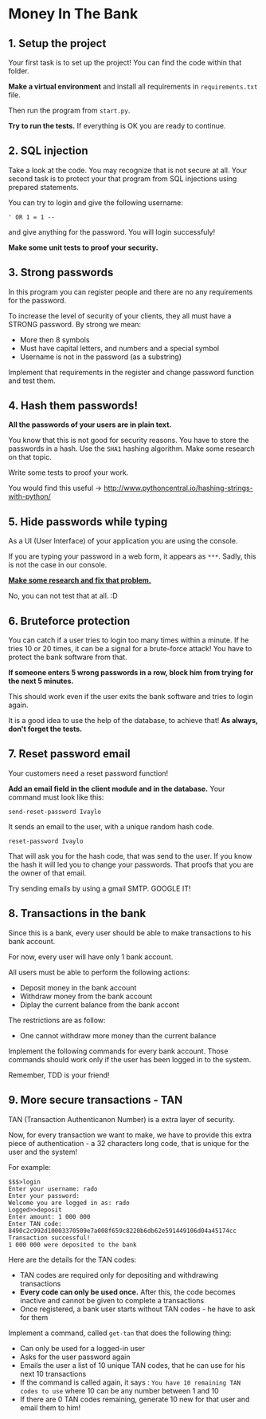 # Money In The Bank

## 1. Setup the project

Your first task is to set up the project! You can find the code within that folder.

__Make a virtual environment__ and install all requirements in `requirements.txt` file.

Then run the program from `start.py`. 

__Try to run the tests.__ If everything is OK you are ready to continue.

## 2. SQL injection

Take a look at the code. You may recognize that is not secure at all. Your second task is to protect your that program from SQL injections using prepared statements.

You can try to login and give the following username:

```
' OR 1 = 1 --
```

and give anything for the password. You will login successfuly!

__Make some unit tests to proof your security.__


## 3. Strong passwords

In this program you can register people and there are no any requirements for the password.

To increase the level of security of your clients, they all must have a STRONG password. By strong we mean:

* More then 8 symbols
* Must have capital letters, and numbers and a special symbol
* Username is not in the password (as a substring)

Implement that requirements in the register and change password function and test them.

## 4. Hash them passwords!

__All the passwords of your users are in plain text.__

You know that this is not good for security reasons. You have to store the passwords in a hash. Use the `SHA1` hashing algorithm. Make some research on that topic.

Write some tests to proof your work.

You would find this useful -> http://www.pythoncentral.io/hashing-strings-with-python/

## 5. Hide passwords while typing

As a UI (User Interface)  of your application you are using the console.

If you are typing your password in a web form, it appears as `***`. Sadly, this is not the case in our console.

[__Make some research and fix that problem.__](https://docs.python.org/3.4/library/getpass.html#getpass.getpass)

No, you can not test that at all. :D

## 6. Bruteforce protection

You can catch if a user tries to login too many times within a minute. If he tries 10 or 20 times, it can be a signal for a brute-force attack! You have to protect the bank software from that.

__If someone enters 5 wrong passwords in a row, block him from trying for the next 5 minutes.__

This should work even if the user exits the bank software and tries to login again.

It is a good idea to use the help of the database, to achieve that!
__As always, don't forget the tests.__

## 7. Reset password email

Your customers need a reset password function!

__Add an email field in the client module and in the database.__
Your command must look like this:

```
send-reset-password Ivaylo
```

It sends an email to the user, with a unique random hash code.

```
reset-password Ivaylo
```

That will ask you for the hash code, that was send to the user. If you know the hash it will led you to change your passwords. That proofs that you are the owner of that email.

Try sending emails by using a gmail SMTP. GOOGLE IT!

## 8. Transactions in the bank

Since this is a bank, every user should be able to make transactions to his bank account.

For now, every user will have only 1 bank account.

All users must be able to perform the following actions:

* Deposit money in the bank account
* Withdraw money from the bank account
* Diplay the current balance from the bank accont

The restrictions are as follow:

* One cannot withdraw more money than the current balance

Implement the following commands for every bank account. Those commands should work only if the user has been logged in to the system.

Remember, TDD is your friend!


## 9. More secure transactions - TAN

TAN (Transaction Authenticanon Number) is a extra layer of security.

Now, for every transaction we want to make, we have to provide this extra piece of authentication - a 32 characters long code, that is unique for the user and the system!

For example:

```
$$$>login
Enter your username: rado
Enter your password:
Welcome you are logged in as: rado
Logged>>deposit
Enter amount: 1 000 000
Enter TAN code: 8490c2c992d10003370509e7a008f659c8220b6db62e591449106d04a45174cc
Transaction successful!
1 000 000 were deposited to the bank
```

Here are the details for the TAN codes:

* TAN codes are required only for depositing and withdrawing transactions
* __Every code can only be used once.__ After this, the code becomes inactive and cannot be given to complete a transactions
* Once registered, a bank user starts without TAN codes - he have to ask for them

Implement a command, called ```get-tan``` that does the following thing:

* Can only be used for a logged-in user
* Asks for the user password again
* Emails the user a list of 10 unique TAN codes, that he can use for his next 10 transactions
* If the command is called again, it says : `You have 10 remaining TAN codes to use` where 10 can be any number between 1 and 10
* If there are 0 TAN codes remaining, generate 10 new for that user and email them to him!
